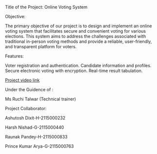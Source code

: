 Title of the Project: 
Online Voting System 


Objective: 

The primary objective of our project is to design and implement an online voting system that facilitates 
secure and convenient voting for various elections. This system aims to address the challenges 
associated with traditional in-person voting methods and provide a reliable, user-friendly, and 
transparent platform for voters. 

Features: 

Voter registration and authentication. 
Candidate information and profiles. 
Secure electronic voting with encryption. 
Real-time result tabulation.

[Project video link ](https://youtu.be/9XLYEP7uYNk)

Under the Guidence of :

Ms Ruchi Talwar (Technical trainer)

Project Collaborator:

Ashutosh Dixit-H-2115000232

Harsh Nishad-G-2115000440 

Raunak Pandey-H-2115000833 

Prince Kumar Arya-G-2115000763





